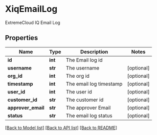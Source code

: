 # XiqEmailLog

ExtremeCloud IQ Email Log
## Properties
Name | Type | Description | Notes
------------ | ------------- | ------------- | -------------
**id** | **int** | The Email log id | 
**username** | **str** | The username | [optional] 
**org_id** | **int** | The org id | [optional] 
**timestamp** | **int** | The email log timestamp | [optional] 
**user_id** | **int** | The user id | [optional] 
**customer_id** | **str** | The customer id | [optional] 
**approver_email** | **str** | The approver Email | [optional] 
**status** | **str** | The email log status | [optional] 

[[Back to Model list]](../README.md#documentation-for-models) [[Back to API list]](../README.md#documentation-for-api-endpoints) [[Back to README]](../README.md)



